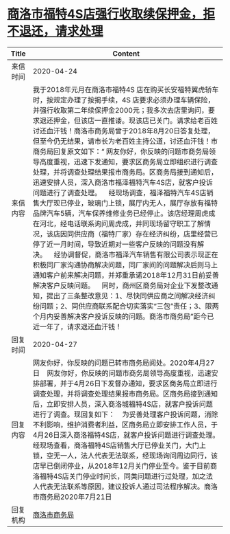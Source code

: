 # <a href="http://www.shangluo.gov.cn/zmhd/ldxxxx.jsp?urltype=leadermail.LeaderMailContentUrl&wbtreeid=1112&leadermailid=5807">商洛市福特4S店强行收取续保押金，拒不退还，请求处理</a>
|Title|Content|
|:---:|---|
|来信时间|2020-04-24|
|来信内容|我于2018年元月在商洛市福特4S 店在购买长安福特翼虎轿车时，按规定办理了按揭手续，4S 店要求必须办理车辆保险，并强行收取第二年续保押金2000元；我多次去店里询问，要求退还押金，但该店一直推诿。现该店已关门。请求给老百姓讨还血汗钱！商洛市商务局曾于2018年8月20日答复处理，但至今仍无结果，请市长为老百姓主持公道，讨还血汗钱！市商务局回复原文如下：“ 网友你好，你反映的问题市商务局领导高度重视，迅速下发通知，要求区商务局立即组织进行调查处理，并将调查处理结果报市商务局。区商务局接到通知后，迅速安排人员，深入商洛市福泽福特汽车4S店，就客户投诉问题进行了调查处理。    经现场调查，福泽福特汽车4S店销售大厅现已停业，玻璃门上锁，展厅内无人，展厅存放有福特品牌汽车5辆，汽车保养维修业务已经停止。该店经理周虎成在河北，经电话联系询问周虎成，并同现场留守职工了解情况，该店因同供应商（福特厂家）存在经济纠纷，店里经营已停了近一月时间，导致近期对一些客户反映的问题没有解决。    经协调督促，商洛市福泽汽车销售有限公司表示现正在积极同厂家沟通协商解决问题，同厂家间的问题解决后则马上通知客户前来解决问题，并郑重承诺2018年12月31日前妥善解决客户反映问题。    同时，商州区商务局对企业下发整改通知，提出了三条整改意见：1、尽快同供应商之间解决经济纠纷问题；2、同供应商联系配合切实落实“三包”责任；3、限两个月内妥善解决客户投诉反映的问题。商洛市商务局”距今已近一年了，请求退还血汗钱！|
|回复时间|2020-04-27|
|回复内容|网友你好，你反映的问题已转市商务局阅处。2020年4月27日    网友你好，你反映的问题市商务局领导高度重视，迅速安排部署，并于4月26日下发督办通知，要求区商务局立即进行调查处理，并将调查处理结果报市商务局。区商务局接到通知后，立即安排人员，深入商洛城福特4S店，就客户投诉问题进行了调查。现回复如下：    为妥善处理客户投诉问题，消除不利影响，维护消费者利益，区商务局立即安排工作人员，于4月26日深入商洛福特4S店，就客户投诉问题进行调查处理。经现场查看，商洛福特4S店销售大厅已停业关门，大门上锁，空无一人，法人代表无法联系，经现场询问周边同行，该店早已倒闭停业，从2018年12月关门停业至今。鉴于目前商洛福特4S店关门停业时间长，同类问题进行过处理，加之法人代表无法联系等原因，建议投诉人通过司法程序解决。商洛市商务局2020年7月21日|
|回复机构|<a href="../../categories/agencies/商洛市商务局.md">商洛市商务局</a>|